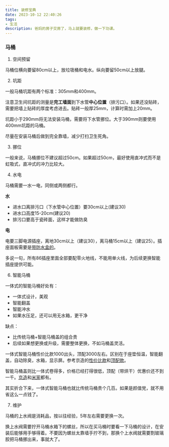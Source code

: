 ```yaml
---
title: 装修宝典
date: 2023-10-12 22:40:26
tags:
- 生活
description: 爸妈的房子交房了，马上就要装修，做一下功课。
---
```

### 马桶

1. 空间预留

马桶位横向要留80cm以上，放垃圾桶和电水。纵向要留50cm以上放腿。

2. 坑距

一般马桶坑距有两个标准：305mm和400mm。

注意卫生间坑距的测量是**完工墙面**到下水管**中心位置**（排污口）。如果还没贴砖，需要把墙上贴砖的厚度考虑进去。贴砖一般厚25mm，计算时需加上20mm。

坑距小于290mm将无法安装马桶，需要将下水管挪位。大于390mm则要使用400mm坑距的马桶。

尽量在安装马桶后做到完全靠墙，减少打扫卫生死角。

3. 挪位

一般来说，马桶挪位不建议超过50cm。如果超过50cm，最好使用直冲式而不是虹吸式，直冲式的冲力比较大。

4. 水电

马桶需要一水一电，同侧或两侧都行。

**水**

- 进水口离排污口（下水管中心位置）要30cm以上(建议30)
- 进水口高度15-20cm(建议20)
- 排污口要高于瓷砖面，这样才能做防臭

**电**

电要三脚电源插座，离地30cm以上（建议30），离马桶15cm以上（建议25）。插座面板需要是[带防水盒的](https://item.jd.com/100060569533.html)。

多说一句，所有86插座里面全部要配零火地线，不能用单火线，为后续更换智能插座提供可能。

6. 智能马桶

一体式的智能马桶好处有：
- 一体式设计，美观
- 智能翻盖
- 智能冲水
- 如果水压足，还可以用无水箱，更干净

缺点：
- 比传统马桶+智能马桶盖的组合贵
- 后续如果想更换或升级，需要整体更换，不如马桶盖灵活。

一体式智能马桶性价比款1000出头，顶配3000左右。区别在于座垫恒温，智能翻盖，自动除臭，水箱，显示屏。参考京造的[性价比款](https://item.jd.com/100068849892.html)和[顶配款](https://item.jd.com/100023060015.html)。

智能马桶盖则比一体式卷得多，价格已经打得很低，顶配（带烘干）优惠价还不到一千。[京造](https://item.jd.com/100037876403.html)和[米家](https://www.xiaomiyoupin.com/detail?gid=156541)都有。

其实折合下来，一体式智能马桶也就比传统马桶贵个几百。如果是颜值党，就不用省这么一点钱了。

7. 维护

马桶的上水阀是消耗品，按以往经验，5年左右需要更换一次。

换上水阀需要拧开马桶水箱下的螺丝，所以在买马桶时要看一下马桶的设计，在安装后能够用手够得着。不要因为螺丝太靠墙手拧不到，那换个上水阀就需要割玻璃胶把马桶挪出来，事就大了。
